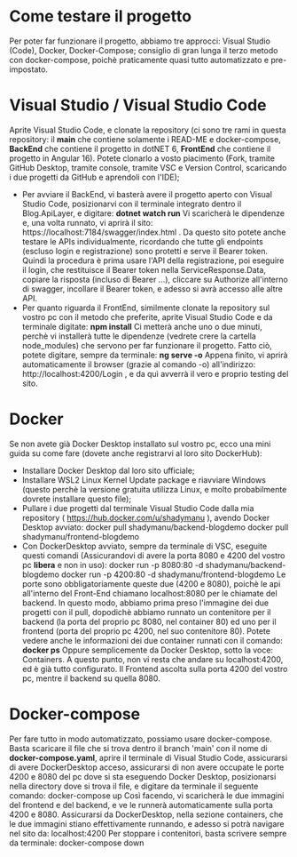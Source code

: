 # Come testare il progetto
Per poter far funzionare il progetto, abbiamo tre approcci: Visual Studio (Code), Docker, Docker-Compose; consiglio di gran lunga il terzo metodo con docker-compose, poichè praticamente quasi tutto automatizzato e pre-impostato.

# Visual Studio / Visual Studio Code
Aprite Visual Studio Code, e clonate la repository (ci sono tre rami in questa repository: il **main** che contiene solamente i READ-ME e docker-compose, **BackEnd** che contiene il progetto in dotNET 6, **FrontEnd** che contiene il progetto in Angular 16). Potete clonarlo a vosto piacimento (Fork, tramite GitHub Desktop, tramite console, tramite VSC e Version Control, scaricando i due progetti da GitHub e aprendoli con l'IDE);
- Per avviare il BackEnd, vi basterà avere il progetto aperto con Visual Studio Code, posizionarvi con il terminale integrato dentro il Blog.ApiLayer, e digitare:
**dotnet watch run**
Vi scaricherà le dipendenze e, una volta runnato, vi aprirà il sito: https://localhost:7184/swagger/index.html . Da questo sito potete anche testare le APIs individualmente, ricordando che tutte gli endpoints (escluso login e registrazione) sono protetti e serve il Bearer token. Quindi la procedura è prima usare l'API della registrazione, poi eseguire il login, che restituisce il Bearer token nella ServiceResponse.Data, copiare la risposta (incluso di Bearer ...), cliccare su Authorize all'interno di swagger, incollare il Bearer token, e adesso si avrà accesso alle altre API.
- Per quanto riguarda il FrontEnd, similmente clonate la repository sul vostro pc con il metodo che preferite, aprite Visual Studio Code e da terminale digitate:
**npm install**
Ci metterà anche uno o due minuti, perchè vi installerà tutte le dipendenze (vedrete crere la cartella node_modules) che servono per far funzionare il progetto. Fatto ciò, potete digitare, sempre da terminale:
**ng serve -o**
Appena finito, vi aprirà automaticamente il browser (grazie al comando -o) all'indirizzo: http://localhost:4200/Login , e da quì avverrà il vero e proprio testing del sito.

# Docker
Se non avete già Docker Desktop installato sul vostro pc, ecco una mini guida su come fare (dovete anche registrarvi al loro sito DockerHub):
- Installare Docker Desktop dal loro sito ufficiale;
- Installare WSL2 Linux Kernel Update package e riavviare Windows (questo perchè la versione gratuita utilizza Linux, e molto probabilmente dovrete installare questo file);
- Pullare i due progetti dal terminale Visual Studio Code dalla mia repository ( https://hub.docker.com/u/shadymanu ), avendo Docker Desktop avviato: 
  docker pull shadymanu/backend-blogdemo 
  docker pull shadymanu/frontend-blogdemo
- Con DockerDesktop avviato, sempre da terminale di VSC, eseguite questi comandi (Assicurandovi di avere la porta 8080 e 4200 del vostro pc **libera** e non in uso):
  docker run -p 8080:80 -d shadymanu/backend-blogdemo
  docker run -p 4200:80 -d shadymanu/frontend-blogdemo
Le porte sono obbligatoriamente queste due (4200 e 8080), poichè le api all'interno del Front-End chiamano localhost:8080 per le chiamate del backend.
In questo modo, abbiamo prima preso l'immagine dei due progetti con il pull, dopodichè abbiamo runnato un contenitore per il backend (la porta del proprio pc 8080, nel container 80) ed uno per il frontend (porta del proprio pc 4200, nel suo contenitore 80). Potete vedere anche le informazioni dei due container runnati con il comando:
**docker ps**
Oppure semplicemente da Docker Desktop, sotto la voce: Containers.
A questo punto, non vi resta che andare su localhost:4200, ed è già tutto configurato. Il Frontend ascolta sulla porta 4200 del vostro pc, mentre il backend su quella 8080.

# Docker-compose
Per fare tutto in modo automatizzato, possiamo usare docker-compose. Basta scaricare il file che si trova dentro il branch 'main' con il nome di **docker-compose.yaml**, aprire il terminale di Visual Studio Code, assicurarsi di avere DockerDesktop acceso, assicurarsi di non avere occupate le porte 4200 e 8080 del pc dove si sta eseguendo Docker Desktop, posizionarsi nella directory dove si trova il file, e digitare da terminale il seguente comando:
  docker-compose up
Così facendo, vi scaricherà le due immagini del frontend e del backend, e ve le runnerà automaticamente sulla porta 4200 e 8080. Assicurarsi da DockerDesktop, nella sezione containers, che le due immagini stiano effettivamente runnando, e adesso si potrà navigare nel sito da:
  localhost:4200
Per stoppare i contenitori, basta scrivere sempre da terminale:
  docker-compose down
